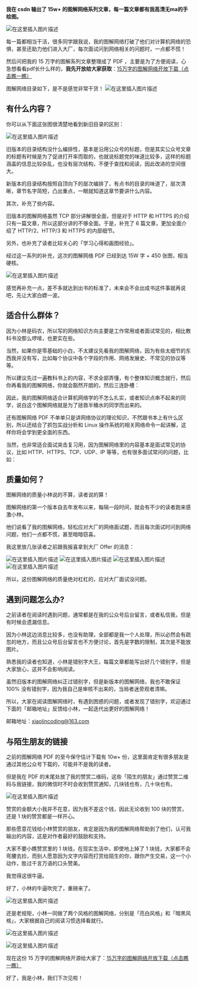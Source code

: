 
**我在 csdn 输出了 15w+ 的图解网络系列文章，每一篇文章都有我高清无ma的手绘图。**

![在这里插入图片描述](https://gitee.com/hezhiyuan007/java-study/raw/master/images/Network/49573c21-94fb-4095-8097-a236f7cf7390.png)

每一篇都相当干活，很多同学跟我说，我的图解网络打破了他们对计算机网络的恐惧，甚至还助力他们进入大厂，每次面试问到网络相关的问题时，一点都不慌！

然后问把我的 15 万字的图解系列文章整理成了 PDF ，主要是为了方便阅读，心急想看看pdf长什么样的，**我先开放给大家获取**：[15万字的图解网络开放下载（点击瞧一瞧）](https://mp.weixin.qq.com/s/_23WhJ9bOV9vjRq5EXsaXA)

图解网络目录如下，是不是感觉非常干货！
![在这里插入图片描述](https://gitee.com/hezhiyuan007/java-study/raw/master/images/Network/a34438b2-6106-45f3-9a61-dedc22610d11.png)

## 有什么内容？

你可以从下面这张图很清楚地看到新旧目录的区别：

![在这里插入图片描述](https://gitee.com/hezhiyuan007/java-study/raw/master/images/Network/0e423c13-a563-42f3-9ae5-f4b47437fb43.png)

旧版本的目录结构没什么编排性，基本是沿用公众号的标题，但是其实公众号文章的标题有时候是为了促进打开率而取的，也就说标题党的味道比较多，这样的标题涵盖的信息比较杂乱，也没有层次结构，不便于查找和阅读，因此改进的空间很大。

新版本的目录结构按照自顶向下的层次编排了，有点书的目录的味道了，层次清晰，章节名字简短，凸出重点，一眼就知道这章节要讲什么内容。

其次，补充了些内容。

旧版本的图解网络虽然 TCP 部分讲解很全面，但是对于 HTTP 和 HTTPS 的介绍只有一篇文章，所以这部分讲的不够全面。于是，补充了 6 篇文章，更加全面介绍了 HTTP/2、HTTP/3 和 HTTPS 的内部细节。

另外，也补充了读者比较关心的「学习心得和画图经验」。

经过这一系列的补充，这次的图解网络 PDF 已经到达 15W 字 + 450 张图，相当硬核。

![在这里插入图片描述](https://gitee.com/hezhiyuan007/java-study/raw/master/images/Network/109ead21-be67-4ce4-8698-4284745db67e.png)

感觉再补充一点，差不多就达到出书的标准了，未来会不会出成书这件事就再说吧，先让大家白嫖一波。

## 适合什么群体？

因为小林是码农，所以写的网络知识方向主要是工作常用或者面试常见的，相比教科书没那么啰嗦，也更实在些。

当然，如果你是零基础的小白，不太建议先看我的图解网络，因为有些太细节的东西我并没有写，比如每个协议中各个字段的作用、网络发展史、不常见的协议等等。

所以建议先过一遍教科书上的内容，不求全部弄懂，有个整体知识概念就行，然后你再看我的图解网络，你就会豁然开朗的，然后三连卧槽：

因此，我的图解网络适合计算机网络学的不怎么扎实，或者知识点串不起来的同学，说白这个图解网络就是为了拯救半桶水的同学而出来的。

还有图解网络 PDF 不单单只是讲网络协议的理论知识，不然跟书本上有什么区别，所以还结合了抓包实战分析和 Linux 操作系统的相关网络命令一起讲解，这样你将会学到更全面的东西。

当然，也非常适合面试突击复习用，因为图解网络里的内容基本是面试常见的协议，比如 HTTP、HTTPS、TCP、UDP、IP 等等，也有很多面试常问的问题，比如：

## 质量如何？

图解网络的质量小林说的不算，读者说的算！

图解网络的第一个版本自去年发布以来，每隔一段时间，就会有不少的读者跑来感激小林。

他们说看了我的图解网络，轻松应对大厂的网络面试题，而且每次面试时问到网络问题，他们一点都不慌，甚至暗暗窃喜。

我这里放几张读者之前跟我报喜拿到大厂 Offer 的消息：

![在这里插入图片描述](https://gitee.com/hezhiyuan007/java-study/raw/master/images/Network/f7c1d943-852f-4f09-a7c5-d62049acacf6.png)
![在这里插入图片描述](https://gitee.com/hezhiyuan007/java-study/raw/master/images/Network/2eb92402-c246-4ded-a961-0ce2c36ef013.png)
![在这里插入图片描述](https://gitee.com/hezhiyuan007/java-study/raw/master/images/Network/7dcabf15-d0cd-4c6d-9297-d5433519f240.png)
![在这里插入图片描述](https://gitee.com/hezhiyuan007/java-study/raw/master/images/Network/5a6e3e79-c262-417e-950c-057844469a85.png)

所以，这份图解网络的质量绝对杠杠的，应对大厂面试没问题。

## 遇到问题怎么办?

之前读者在阅读时遇到问题，通常都是在我的公众号后台留言，或者私信我，但是有时候会遗漏信息。

因为小林这边消息比较多，也没有助理，全部都是我一个人处理，所以必然会有疏忽的地方，而且公众号后台留言也不方便讨论，首先是字数的限制，其次是不能放图片。

熟悉我的读者也知道，小林是错别字大王，每篇文章都能写出好几个错别字，但是大家放心，这并不会影响阅读。

虽然旧版本的图解网络纠正过错别字，但是新版本的图解网络，我也不敢保证 100% 没有错别字，因为我自己是审核不出来的，当局者迷旁观者清嘛。

所以，大家在阅读图解网络时，有遇到困惑的问题，或者发现了错别字，欢迎通过下面的「邮箱地址」反馈给小林，一起迭代出更好的图解网络！

邮箱地址：xiaolincoding@163.com

## 与陌生朋友的链接

之前的图解网络 PDF 的至今保守估计下载有 10w+ 份，这里面肯定有很多朋友是通过其他公众号下载的，可能并不是我的读者。

但是我在 PDF 的末尾处放了我的赞赏二维码，这些「陌生的朋友」通过赞赏二维码与我链接，我的微信时不时会收到赞赏通知，几块钱也有，几十块也有。

![在这里插入图片描述](https://gitee.com/hezhiyuan007/java-study/raw/master/images/Network/1e798986-6134-486d-b45d-f924b3689072.png)

赞赏的金额大小我并不在意，因为我不差这个钱，因此无论收到 100 块的赞赏，还是 1 块的赞赏都是一样开心。

那些愿意花钱给小林赞赏的朋友，肯定是因为我的图解网络帮助到了他们，认可我输出的内容，这是对作者最好的鼓励和支持。

大家不要小瞧赞赏里的 1 块钱，在现实生活中，即使地上掉了 1 块钱，大家都不会弯腰去捡，而别人愿意因为文字内容而打赏给陌生的你，跟你产生交易，这一个小动作，胜过千言万语的口头赞美。

我觉得这很牛逼。

好了，小林的牛逼吹完了，重磅来了。

![在这里插入图片描述](https://gitee.com/hezhiyuan007/java-study/raw/master/images/Network/01ad6597-5cb3-4a54-be33-f40e3fc0a206.png)

还是老规矩，小林一同做了两个风格的图解网络，分别是「亮白风格」和「暗黑风格」，大家根据自己的阅读习惯选择看就行。

![在这里插入图片描述](https://gitee.com/hezhiyuan007/java-study/raw/master/images/Network/3dd85395-305d-4e69-ba22-3382929deb5c.png)

![在这里插入图片描述](https://gitee.com/hezhiyuan007/java-study/raw/master/images/Network/1e3eab9c-99fa-4ec4-b8f7-29348163705b.png)

现在这份 15 万字的图解网络开源给大家了：[15万字的图解网络开放下载（点击瞧一瞧）](https://mp.weixin.qq.com/s/_23WhJ9bOV9vjRq5EXsaXA)

好了，我是小林，我们下次见啦！
